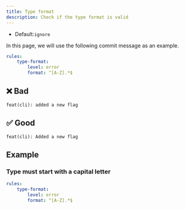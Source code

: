 ```yaml
---
title: Type format
description: Check if the type format is valid
---
```


* Default:`ignore`

In this page, we will use the following commit message as an example.

```yaml
rules:
    type-format:
        level: error
        format: ^[A-Z].*$
```

## ❌ Bad

```console
feat(cli): added a new flag
```

## ✅ Good

```console
feat(cli): Added a new flag
```

## Example

### Type must start with a capital letter

```yaml
rules:
    type-format:
        level: error
        format: ^[A-Z].*$
```
